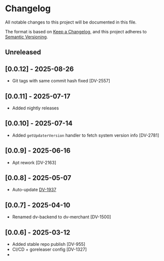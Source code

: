 # Changelog

All notable changes to this project will be documented in this file.

The format is based on [Keep a Changelog](https://keepachangelog.com/en/1.1.0/),
and this project adheres to [Semantic Versioning](https://semver.org/spec/v2.0.0.html).

## Unreleased

## [0.0.12] - 2025-08-26

- Git tags with same commit hash fixed [DV-2557]

## [0.0.11] - 2025-07-17

- Added nightly releases

## [0.0.10] - 2025-07-14

- Added `getUpdaterVersion` handler to fetch system version info [DV-2781]

## [0.0.9] - 2025-06-16
- Apt rework [DV-2163]

## [0.0.8] - 2025-05-07
- Auto-update [DV-1937](https://maxta.sk/issue/DV-1937)

## [0.0.7] - 2025-04-10

- Renamed dv-backend to dv-merchant  [DV-1500]

## [0.0.6] - 2025-03-12

- Added stable repo publish [DV-955]
- CI/CD + goreleaser config [DV-1327]
- 